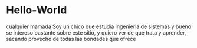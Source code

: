 # Hello-World
cualquier mamada 
Soy un chico que estudia ingenieria de sistemas y bueno se intereso bastante sobre este sitio, y quiero ver de que trata y aprender, sacando provecho de todas las bondades que ofrece
